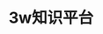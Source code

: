 ---
home: true
title: 3w知识平台
heroImage: /logo.svg
heroText: 3w知识平台
tagline: 一切为了省时高效❗
actions:
  - text: 开始使用 💡
    link: /algorithm-solution/
    type: primary

features:
  - title: 简便
    icon: markdown
    details: 以 Markdown 为中心的项目结构，以最少的配置帮助你专注于写作

  - title: 协作
    icon: info
    details: 由3w社的所有人共同完成, 致力于搭建属于自己的知识网络📇

copyright: false
footer: 3w知识平台
---